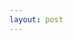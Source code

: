 ```yaml
---
layout: post
---
```


<!--<iframe width="100%" height="655" src="https://dotnetfiddle.net/Widget/CsMvc" frameborder="0"></iframe>!-->

<!--<script src="https://gist.github.com/JonathanMagnan/28d5c09a2d55f93df351555c5f564682.js"></script>!-->
<script src="https://gist.github.com/JonathanMagnan/a9e5098422e1616b9f74b3d650ad9bb5.js"></script>
<div class="console" style="display:none;">
	<iframe id="fiddle-console" src="Console-iFrame.html" style="height: 100%; width: 100%; border:0;"></iframe>
</div>
<style>
.btn-run-outer {
		float:right;
}
.btn-run {
	padding-left:10px;
	padding-right:10px;
	margin-left:10px;
	border: 1px solid #666;
	border-radius: 3px;
	background: -webkit-radial-gradient(circle, #333, #111);
	background: -o-radial-gradient(circle, #333, #111);
	background: -moz-radial-gradient(circle, #333, #111);
	background: radial-gradient(circle, #333, #111);
	text-shadow: 2px -1px rgba(0, 0, 0, 0.7);
	font-size: 13px;
	color: #fff;
	position: relative;
	padding: .5em 1em;
}
a.btn-run {
	color: #fff !important;
	text-shadow: 2px -1px rgba(0, 0, 0, 0.7);
}	
<!--
	padding-top: 10px;
	padding-bottom: 10px;
	position: relative;
	line-height: 17px;
	font-size: 16px;
	top: -10px;!-->
</style>
<script>
fiddleId = "";

var gistList = document.getElementsByClassName("gist")[0];
var gistFiles = gistList.getElementsByClassName("gist-file");
for(var i = 0, iLen = gistFiles.length; i < iLen; i++) {
	var gist = gistFiles[i];
	var gistMeta = gist.getElementsByClassName("gist-meta")[0];
	var viewRaw = gistMeta.getElementsByTagName("A")[0];
	var url = viewRaw.href;
	var div = document.createElement("div");
	div.className = "btn-run-outer";
	var a = document.createElement('a');
	div.appendChild(a);
	var linkText = document.createTextNode("Run It!");
	a.appendChild(linkText);
	a.title = "run fiddle";
	a.href = "#";
	var gistId = gistList.getAttribute('id');
	a.onclick = function() { show_console(gistId); };
	a.className = "btn-run";
	gistMeta.insertBefore(div, viewRaw);
}

function show_console(id) {
	fiddleId = id;
	var console = document.getElementsByClassName("console")[0];
	console.style.display = "";
	
	var gistList = document.getElementById(id);
	var gistFiles = gistList.getElementsByClassName("gist-file");
	var data = [];
	
    for(var i = 0, iLen = gistFiles.length; i < iLen; i++) {
		var gist = gistFiles[i];
		var gistMeta = gist.getElementsByClassName("gist-data")[0];
		var innerText = gistMeta.innerText;
		data[i] = innerText;
	}
	
	addMessage(data);
}

function hide_console() {
	var console = document.getElementsByClassName("console")[0];
	console.style.display = "none";
}
function addMessage(msg) {
	var console = document.getElementById("fiddle-console").contentWindow;
	console.postMessage(msg,'*');
}



if (window.addEventListener) {
	// For standards-compliant web browsers
	window.addEventListener("message", receiveMessage, false);
}
else {
	window.attachEvent("onmessage", receiveMessage);
}

function receiveMessage(event)
{
	if(event.data == "fiddle-close") {
		hide_console();
	}
/*
  if (event.origin !== "http://example.org:8080")
    return;*/

  // ...
}
</script>



<style>
.console {
	background: #333;
	background: -webkit-radial-gradient(circle, #333, #111);
	background: -o-radial-gradient(circle, #333, #111);
	background: -moz-radial-gradient(circle, #333, #111);
	background: radial-gradient(circle, #333, #111);
	position: fixed;
	bottom: 0;
	left: 0;
	z-index: 100%;
	height: 400px;
	width: 100%;
}
</style>
